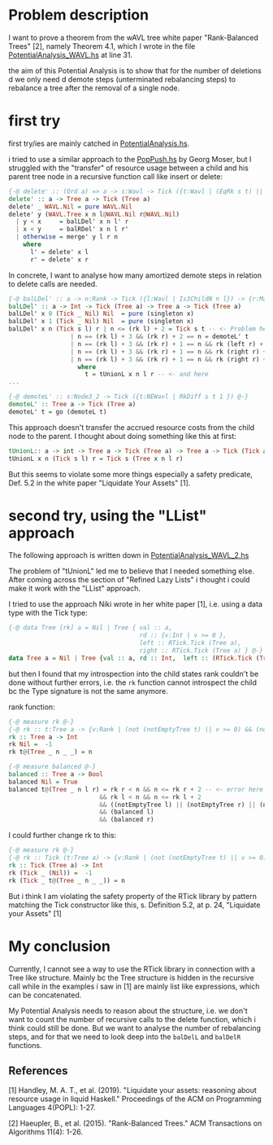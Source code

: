 # Problem description
I want to prove a theorem from the wAVL tree white paper "Rank-Balanced Trees" [2], namely Theorem 4.1, which I wrote in the file [PotentialAnalysis_WAVL.hs](src/PotentialAnalysis_WAVL.hs) at line 31.

the aim of this Potential Analysis is to show that for the number of deletions d we only need d demote steps (unterminated rebalancing steps) to rebalance a tree after the removal of a single node. 

# first try
first try/ies are mainly catched in [PotentialAnalysis.hs](src/PotentialAnalysis_WAVL.hs). 

i tried to use a similar approach to the [PopPush.hs](src/PopPush.hs) by Georg Moser, but I struggled with the "transfer" of resource usage between a child and his parent tree node in a recursive function call like insert or delete: 

```haskell
{-@ delete' :: (Ord a) => a -> s:Wavl -> Tick ({t:Wavl | (EqRk s t) || (RkDiff s t 1) }) @-}
delete' :: a -> Tree a -> Tick (Tree a)
delete' _ WAVL.Nil = pure WAVL.Nil
delete' y (WAVL.Tree x n l@WAVL.Nil r@WAVL.Nil)
  | y < x     = balLDel' x n l' r
  | x < y     = balRDel' x n l r'
  | otherwise = merge' y l r n 
    where
      l' = delete' x l
      r' = delete' x r
```

In concrete, I want to analyse how many amortized demote steps in relation to delete calls are needed. 

```haskell
{-@ balLDel' :: a -> n:Rank -> Tick ({l:Wavl | Is3ChildN n l}) -> {r:MaybeWavlNode | Is2ChildN n r} -> Tick ({t:NEWavl | (rk t == n || rk t + 1 == n) }) @-}
balLDel' :: a -> Int -> Tick (Tree a) -> Tree a -> Tick (Tree a)
balLDel' x 0 (Tick _ Nil) Nil  = pure (singleton x)
balLDel' x 1 (Tick _ Nil) Nil  = pure (singleton x)
balLDel' x n (Tick s l) r | n <= (rk l) + 2 = Tick s t -- <- Problem here
                 | n == (rk l) + 3 && (rk r) + 2 == n = demoteL' t
                 | n == (rk l) + 3 && (rk r) + 1 == n && rk (left r) + 2 == (rk r) && (rk (right r)) + 2 == rk r = doubleDemoteL' t
                 | n == (rk l) + 3 && (rk r) + 1 == n && rk (right r) + 1 == rk r = rotateLeftD' t
                 | n == (rk l) + 3 && (rk r) + 1 == n && rk (right r) + 2 == rk r && rk (left r) + 1 == rk r = rotateDoubleLeftD' t
                   where
                     t = tUnionL x n l r -- <- and here
... 

{-@ demoteL' :: s:Node3_2 -> Tick ({t:NEWavl | RkDiff s t 1 }) @-}
demoteL' :: Tree a -> Tick (Tree a)
demoteL' t = go (demoteL t)
```

This approach doesn't transfer the accrued resource costs from the child node to the parent. I thought about doing something like this at first: 

```haskell
tUnionL:: a -> int -> Tree a -> Tick (Tree a) -> Tree a -> Tick (Tick a)
tUnionL x n (Tick s l) r = Tick s (Tree x n l r)
```

But this seems to violate some more things especially a safety predicate, Def. 5.2 in the white paper "Liquidate Your Assets" [1].  

# second try, using the "LList" approach
The following approach is written down in [PotentialAnalysis_WAVL_2.hs](src/PotentialAnalysis_WAVL_2.hs)

The problem of "tUnionL" led me to believe that I needed something else. After coming across the section of "Refined Lazy Lists"  i thought i could make it work with the "LList" approach.

I tried to use the approach Niki wrote in her white paper [1], i.e. using a data type with the Tick type: 

```haskell
{-@ data Tree [rk] a = Nil | Tree { val :: a, 
                                    rd :: {v:Int | v >= 0 }, 
                                    left :: RTick.Tick (Tree a),
                                    right :: RTick.Tick (Tree a) } @-} 
data Tree a = Nil | Tree {val :: a, rd :: Int,  left :: (RTick.Tick (Tree a)), right :: (RTick.Tick (Tree a))} 
```
but then I found that my introspection into the child states rank couldn't be done without further errors, i.e. the `rk` function cannot introspect the child bc the Type signature is not the same anymore.

rank function:
```haskell
{-@ measure rk @-}
{-@ rk :: t:Tree a -> {v:Rank | (not (notEmptyTree t) || v >= 0) && (notEmptyTree t || v== (-1))} @-}
rk :: Tree a -> Int
rk Nil =  -1
rk t@(Tree _ n _ _) = n
```

```haskell
{-@ measure balanced @-}
balanced :: Tree a -> Bool
balanced Nil = True
balanced t@(Tree _ n l r) = rk r < n && n <= rk r + 2 -- <- error here 
                         && rk l < n && n <= rk l + 2
                         && ((notEmptyTree l) || (notEmptyTree r) || (n == 0)) -- disallow 2,2-leafs
                         && (balanced l)
                         && (balanced r)
```

I could further change rk to this:

```haskell
{-@ measure rk @-}
{-@ rk :: Tick (t:Tree a) -> {v:Rank | (not (notEmptyTree t) || v >= 0) && (notEmptyTree t || v== (-1))} @-}
rk :: Tick (Tree a) -> Int
rk (Tick _ (Nil)) =  -1
rk (Tick _ t@(Tree _ n _ _)) = n
```

But i think I am violating the safety property of the RTick library by pattern matching the Tick constructor like this, s. Definition 5.2, at p. 24, "Liquidate your Assets" [1]

# My conclusion

Currently, I cannot see a way to use the RTick library in connection with a Tree like structure. Mainly bc the Tree structure is hidden in the recursive call while in the examples i saw in [1] are mainly list like expressions, which can be concatenated. 

My Potential Analysis needs to reason about the structure, i.e. we don't want to count the number of recursive calls to the delete function, which i think could still be done. But we want to analyse the number of rebalancing steps, and for that we need to look deep into the `balDelL` and `balDelR` functions. 

## References
[1] Handley, M. A. T., et al. (2019). "Liquidate your assets: reasoning about resource usage in liquid Haskell." Proceedings of the ACM on Programming Languages 4(POPL): 1-27.

[2] Haeupler, B., et al. (2015). "Rank-Balanced Trees." ACM Transactions on Algorithms 11(4): 1-26.
	
